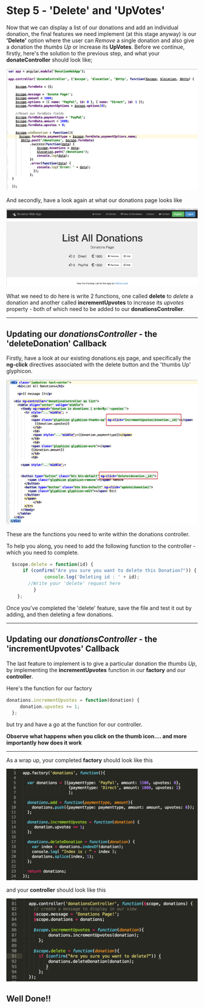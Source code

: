 # Step 5 - 'Delete' and 'UpVotes'

Now that we can display a list of our donations and add an individual donation, the final features we need implement (at this stage anyway) is our **'Delete'** option where the user can *Remove* a single donation and also give a donation the *thumbs Up* or increase its **UpVotes**. Before we continue, firstly, here's the solution to the previous step, and what your **donateController** should look like;

![](../images/lab05.step3.5.png)

And secondly, have a look again at what our donations page looks like

![](../images/donationwebapp1.jpg)

What we need to do here is write 2 functions, one called **delete** to *delete* a donation and another called **incrementUpvotes** to increase its *upvotes* property - both of which need to be added to our **donationsController**.

---

## Updating our *donationsController* - the 'deleteDonation' Callback

Firstly, have a look at our existing donations.ejs page, and specifically the **ng-click** directives associated with the delete button and the 'thumbs Up' glyphicon.

![](../images/lab05.step3.6.png)

These are the functions you need to write within the donations controller.

To help you along, you need to add the following function to the controller - which you need to complete.

```javascript
  $scope.delete = function(id) {
      if (confirm("Are you sure you want to delete this Donation?")) {
              console.log('Deleting id : ' + id);
        //Write your 'delete' request here
          }
    };
```

Once you've completed the 'delete' feature, save the file and test it out by adding, and then deleting a few donations.

---

## Updating our *donationsController* - the 'incrementUpvotes' Callback

The last feature to implement is to give a particular donation the *thumbs Up*, by implementing the **incrementUpvotes** function in our **factory** and our **controller**.

Here's the function for our factory

```javascript
donations.incrementUpvotes = function(donation) {
     donation.upvotes += 1;
  };
```
but try and have a go at the function for our controller.

**Observe what happens when you click on the thumb icon.... and more importantly how does it work**

---
As a wrap up, your completed **factory** should look like this

![](../images/lab2.step5.2.png)

and your **controller** should look like this

![](../images/lab2.step5.3.png)



## Well Done!!




